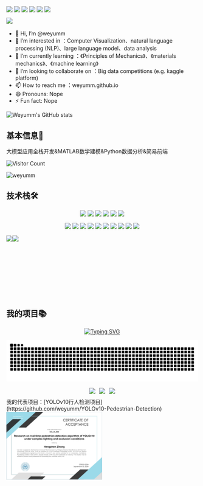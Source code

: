 <a href="https://github.com/weyumm" target="_blank"><img  align=center src="https://img.shields.io/badge/github-weyumm-%2316ff47?style=flat"/></a>    <a href="https://space.bilibili.com/347006675" target="_blank"><img  align=center src="https://img.shields.io/badge/bilibili-weyumm-%2324f9a6?style=flat"/></a>    <a href="https://gitee.com/weyumm" target="_blank"><img  align=center src="https://img.shields.io/badge/gitee-码云-%2324eff9?style=flat"/></a>    <a href="https://gitlab.com/weyumm" target="_blank"><img  align=center src="https://img.shields.io/badge/gitlab-极狐-%233ab7f2?style=flat"/></a>    <a href="https://modelscope.cn/profile/weiyumm" target="_blank"><img  align=center src="https://img.shields.io/badge/modelscope-魔塔社区-%23a73af2?style=flat"/></a>    <a href="https://weyumm.github.io/" target="_blank"><img  align=center src="https://img.shields.io/badge/Blog-个人博客-%23f283f0?style=flat"/></a>

<div ><img  src="https://github-profile-trophy.vercel.app/?username=weyumm&theme=gruvbox&row=1&column=5&no-frame=true&no-bg=true" /><br/></div>

- 👋 Hi, I’m @weyumm
- 👀 I’m interested in ：Computer Visualization、natural language processing (NLP)、large language model、data analysis
- 🌱 I’m currently learning ：《Principles of Mechanics》、《materials mechanics》、《machine learning》
- 💞️ I’m looking to collaborate on ：Big data competitions (e.g. kaggle platform)
- 📫 How to reach me ：weyumm.github.io
- 😄 Pronouns: Nope
- ⚡ Fun fact: Nope

![Weyumm's GitHub stats](https://github-immortality.vercel.app/api?username=weyumm)
## 基本信息👤    
大模型应用全栈开发&MATLAB数学建模&Python数据分析&简易前端

![Visitor Count](https://profile-counter.glitch.me/Mg-b/count.svg)

![weyumm](https://github-readme-activity-graph.vercel.app/graph?username=weyumm&theme=tokyo-night)
## 技术栈🛠️
<!-- 
  技术栈标签, 小标签来自: https://shields.io/
  1. shields 链接格式: https://img.shields.io/badge/-{标签文本}-{标签背景色}?style={标签类型}&logo={标签前面 Logo}&logoColor={Logo 颜色}
  2. shields 可选 Logo 列表参考: https://github.com/simple-icons/simple-icons/blob/develop/slugs.md
-->
<p align="center">
  <!-- 前端 -->
  <a href=""><img src="https://img.shields.io/badge/React-20232a.svg?style=flat-square&logo=react&logoColor=61DAFB" ></a>
  <a href=""><img src="https://img.shields.io/badge/-JavaScript-f6da1c?style=flat-square&logo=javascript&logoColor=white"></a>
  <a href=""><img src="https://img.shields.io/badge/TypeScript-007ACC.svg?style=flat-square&logo=typescript&logoColor=white" ></a>
  <a href=""><img src="https://img.shields.io/badge/Vue.js-35495e.svg?style=flat-square&logo=vue.js&logoColor=4FC08D" ></a>
  <a href=""><img src="https://img.shields.io/badge/-Node.js-3C873A?style=flat-square&logo=Node.js&logoColor=white"></a>
  <a href=""><img src="https://img.shields.io/badge/-Scratch-f6da1c?style=flat-square&logo=Scratch&logoColor=white"></a>
</p>

<p align="center">
  <!-- 后端和数据库 -->
  <a href=""><img src="https://img.shields.io/badge/Java-ED8B00?style=flat-square&logo=openjdk&logoColor=white" ></a>
  <a href=""><img src="https://img.shields.io/badge/Python-14354C?style=flat-square&logo=python&logoColor=white" ></a>
  <a href=""><img src="https://img.shields.io/badge/MySQL-00000F?style=flat-square&logo=mysql&logoColor=white" ></a>
  <a href=""><img src="https://img.shields.io/badge/redis-%23DD0031.svg?&style=flat-square&logo=redis&logoColor=white" ></a>
  <a href=""><img src="https://img.shields.io/badge/MongoDB-4EA94B?style=flat-square&logo=mongodb&logoColor=white" ></a>
  <a href=""><img src="https://img.shields.io/badge/-Git-ee462c?style=flat-square&logo=git&logoColor=white"></a>
  <a href=""><img src="https://img.shields.io/badge/-Docker-218bea?style=flat-square&logo=docker&logoColor=white"></a>
  <a href=""><img src="https://img.shields.io/badge/-Github-black?style=flat-square&logo=github"></a>
  <a href=""><img src="https://img.shields.io/badge/-Webpack-%232C3A42?style=flat-square&logo=webpack"></a>
  <a href=""><img src="https://img.shields.io/badge/-ESLint-%234B32C3?style=flat-square&logo=eslint"></a>
</p>
<img height="160px" align="left" src="https://github-readme-stats.vercel.app/api?username=weyumm&locale=cn&line_height=21&show_icons=true&theme=dark&rank_icon=default&include_all_commits=true&custom_title=我的统计数据"/>  <img height="160px" align="left" src="https://github-readme-stats.vercel.app/api/top-langs/?username=weyumm&include_all_commits=true&locale=cn&line_height=33&theme=&langs_count=10&layout=compact&custom_title=我的常用语言"/>

<br clear="all"> <!-- 这里添加了一个清除浮动的换行 -->

## 我的项目📚

<div align="center">
  <a href="https://blog.sunguoqi.com/">
    <img src="https://readme-typing-svg.demolab.com?font=Fira+Code&pause=1000&color=024EF7&width=435&lines=原神,启动!崩坏,启动!绝区,启动!&center=true&size=27" alt="Typing SVG" />
  </a>
</div>

![贪吃蛇](https://github.com/weyumm/weyumm/blob/output/github-contribution-grid-snake.svg)

<div style="display: flex; align-items: center; justify-content: center; margin: 10px"><img align=center src="https://img.shields.io/github/stars/weyumm/YOLOv10-Pedestrian-Detection?style=social&logoColor=%23ff7116&labelColor=rgb(89, 89, 89)&color=rgb(3, 126, 187)" style="margin: 0 5px"/><img align=center src="https://img.shields.io/github/watchers/weyumm/YOLOv10-Pedestrian-Detection?style=social&logoColor=%23ff7116&labelColor=rgb(89, 89, 89)&color=rgb(3, 126, 187)"" style="margin: 0 5px"/><img align=center src="https://img.shields.io/github/forks/weyumm/YOLOv10-Pedestrian-Detection?style=social&logoColor=%23ff7116&labelColor=rgb(89, 89, 89)&color=rgb(3, 126, 187)" style="margin: 0 5px"/></div>
我的代表项目：[YOLOv10行人检测项目](https://github.com/weyumm/YOLOv10-Pedestrian-Detection)  
      
<div align="left">
<img src="images/Certificate%20of%20Acceptance%20of%20CDS_CH_0068.jpg" style="width:50%;"> 
</div>








<!---
weyumm/weyumm is a ✨ special ✨ repository because its `README.md` (this file) appears on your GitHub profile.
You can click the Preview link to take a look at your changes.
--->
